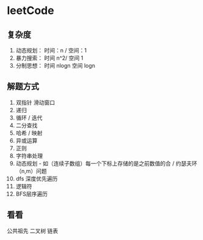 # leetCode

## 复杂度

01. 动态规划： 时间：n / 空间：1
02. 暴力搜索： 时间 n^2/ 空间 1
03. 分制思想： 时间 nlogn 空间 logn

## 解题方式

01. 双指针 滑动窗口
02. 递归
03. 循环 / 迭代
04. 二分查找
05. 哈希 / 映射
06. 异或运算
07. 正则
08. 字符串处理
09. 动态规划 - 如（连续子数组）每一个下标上存储的是之前数值的合 / 约瑟夫环（n,m）问题
10. dfs 深度优先遍历
11. 逻辑符
12. BFS层序遍历

## 看看

公共祖先
二叉树
链表
